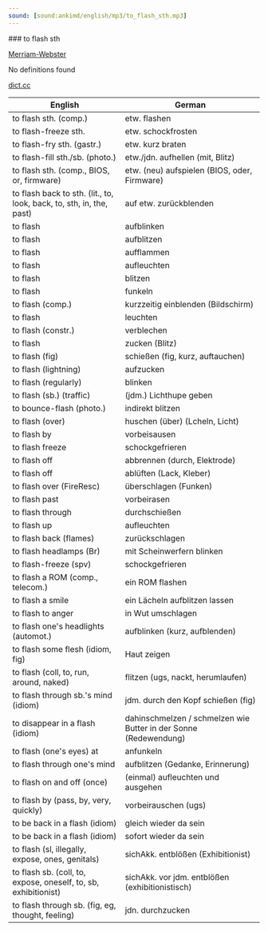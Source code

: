 ```yaml
---
sound: [sound:ankimd/english/mp3/to_flash_sth.mp3]
---
```


\### to flash sth

[Merriam-Webster](https://www.merriam-webster.com/dictionary/to+flash+sth)

No definitions found

[dict.cc](https://www.dict.cc/to+flash+sth)

| English        | German       |
| -------------- | ------------ |
| to flash sth. (comp.) | etw. flashen |
| to flash-freeze sth. | etw. schockfrosten |
| to flash-fry sth. (gastr.) | etw. kurz braten |
| to flash-fill sth./sb. (photo.) | etw./jdn. aufhellen (mit, Blitz) |
| to flash sth. (comp., BIOS, or, firmware) | etw. (neu) aufspielen (BIOS, oder, Firmware) |
| to flash back to sth. (lit., to, look, back, to, sth, in, the, past) | auf etw. zurückblenden |
| to flash | aufblinken |
| to flash | aufblitzen |
| to flash | aufflammen |
| to flash | aufleuchten |
| to flash | blitzen |
| to flash | funkeln |
| to flash (comp.) | kurzzeitig einblenden (Bildschirm) |
| to flash | leuchten |
| to flash (constr.) | verblechen |
| to flash | zucken (Blitz) |
| to flash (fig) | schießen (fig, kurz, auftauchen) |
| to flash (lightning) | aufzucken |
| to flash (regularly) | blinken |
| to flash (sb.) (traffic) | (jdm.) Lichthupe geben |
| to bounce-flash (photo.) | indirekt blitzen |
| to flash (over) | huschen (über) (Lcheln, Licht) |
| to flash by | vorbeisausen |
| to flash freeze | schockgefrieren |
| to flash off | abbrennen (durch, Elektrode) |
| to flash off | ablüften (Lack, Kleber) |
| to flash over (FireResc) | überschlagen (Funken) |
| to flash past | vorbeirasen |
| to flash through | durchschießen |
| to flash up | aufleuchten |
| to flash back (flames) | zurückschlagen |
| to flash headlamps (Br) | mit Scheinwerfern blinken |
| to flash-freeze (spv) | schockgefrieren |
| to flash a ROM (comp., telecom.) | ein ROM flashen |
| to flash a smile | ein Lächeln aufblitzen lassen |
| to flash to anger | in Wut umschlagen |
| to flash one's headlights (automot.) | aufblinken (kurz, aufblenden) |
| to flash some flesh (idiom, fig) | Haut zeigen |
| to flash (coll, to, run, around, naked) | flitzen (ugs, nackt, herumlaufen) |
| to flash through sb.'s mind (idiom) | jdm. durch den Kopf schießen (fig) |
| to disappear in a flash (idiom) | dahinschmelzen / schmelzen wie Butter in der Sonne (Redewendung) |
| to flash (one's eyes) at | anfunkeln |
| to flash through one's mind | aufblitzen (Gedanke, Erinnerung) |
| to flash on and off (once) | (einmal) aufleuchten und ausgehen |
| to flash by (pass, by, very, quickly) | vorbeirauschen (ugs) |
| to be back in a flash (idiom) | gleich wieder da sein |
| to be back in a flash (idiom) | sofort wieder da sein |
| to flash (sl, illegally, expose, ones, genitals) | sichAkk. entblößen (Exhibitionist) |
| to flash sb. (coll, to, expose, oneself, to, sb, exhibitionist) | sichAkk. vor jdm. entblößen (exhibitionistisch) |
| to flash through sb. (fig, eg, thought, feeling) | jdn. durchzucken |
